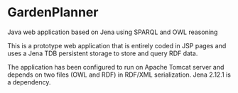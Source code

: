 # GardenPlanner
Java web application based on Jena using SPARQL and OWL reasoning

This is a prototype web application that is entirely coded in JSP pages and uses a Jena TDB persistent storage to store and query RDF data.

The application has been configured to run on Apache Tomcat server and depends on two files (OWL and RDF) in RDF/XML serialization. Jena 2.12.1 is a dependency.
